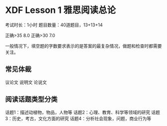 # XDF Lesson 1 雅思阅读总论

考试时长：1小时
题目数量：40道题目，13+13+14

正确>35 8.0
正确>30 7.0

一般情况下，填空题的字数要求表示的是答案的最复杂情况，做题和检查时都需要关注。

## 常见体裁
议论文
说明文
论说文

## 阅读话题类型分类
话题1：描述动植物，物品，人物等
话题2：心理、教育、科学等领域的研究
话题3：历史，考古，文化方面的研究
话题4：分析社会现象，问题，商业行为等